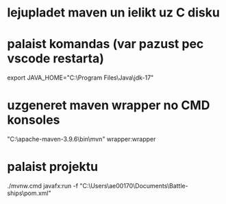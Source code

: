 # lejupladet maven un ielikt uz C disku

# palaist komandas (var pazust pec vscode restarta)
export JAVA_HOME="C:\Program Files\Java\jdk-17"

# uzgeneret maven wrapper no CMD konsoles
"C:\apache-maven-3.9.6\bin\mvn" wrapper:wrapper

# palaist projektu
./mvnw.cmd javafx:run -f "C:\Users\ae00170\Documents\Battle-ships\pom.xml"